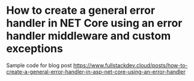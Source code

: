 # How to create a general error handler in NET Core using an error handler middleware and custom exceptions

Sample code for blog post https://www.fullstackdev.cloud/posts/how-to-create-a-general-error-handler-in-asp-net-core-using-an-error-handler
